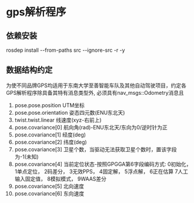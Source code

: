 # gps解析程序

## 依赖安装
rosdep install --from-paths src --ignore-src -r -y

## 数据结构约定
为使不同品牌GPS均适用于东南大学至善智能车队及其他自动驾驶项目，约定各GPS解析程序除具备其特有消息类型外, 必须具有nav_msgs::Odometry消息且
1. pose.pose.position      UTM坐标
2. pose.pose.orientation   姿态四元数(ENU东北天)
3. twist.twist.linear      线速度(xyz-右前上)
4. pose.covariance[0]      航向角(rad)-ENU东北天/东向为0/逆时针为正
5. pose.covariance[1]      经度(deg)
6. pose.covariance[2]      纬度(deg)
7. pose.covariance[3]      卫星个数，当驱动无法获取卫星个数时，置该字段为-1(未知)
8. pose.covariance[4]      当前定位状态-按照GPGGA第6字段编码方式:
										0初始化， 1单点定位， 2码差分， 3无效PPS， 4固定解， 5浮点解， 
										6正在估算 7人工输入固定值， 8模拟模式， 9WAAS差分
9. pose.covariance[5]      北向速度
10. pose.covariance[6]     东向速度
